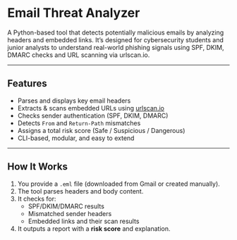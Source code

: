 # Email Threat Analyzer

A Python-based tool that detects potentially malicious emails by analyzing headers and embedded links. It’s designed for cybersecurity students and junior analysts to understand real-world phishing signals using SPF, DKIM, DMARC checks and URL scanning via urlscan.io.

---

## Features

- Parses and displays key email headers
- Extracts & scans embedded URLs using [urlscan.io](https://urlscan.io)
- Checks sender authentication (SPF, DKIM, DMARC)
- Detects `From` and `Return-Path` mismatches
- Assigns a total risk score (Safe / Suspicious / Dangerous)
- CLI-based, modular, and easy to extend

---

##  How It Works

1. You provide a `.eml` file (downloaded from Gmail or created manually).
2. The tool parses headers and body content.
3. It checks for:
   - SPF/DKIM/DMARC results
   - Mismatched sender headers
   - Embedded links and their scan results
4. It outputs a report with a **risk score** and explanation.

